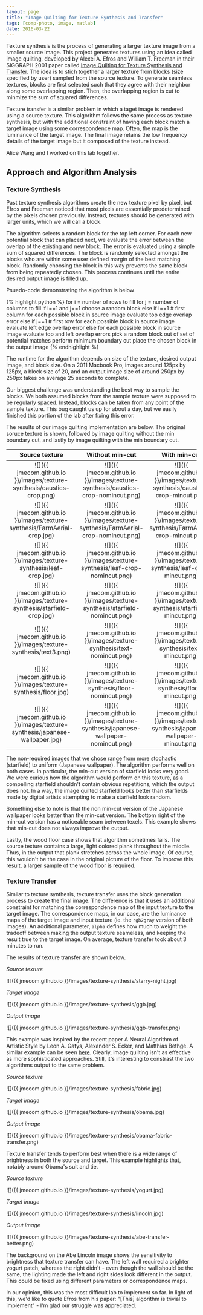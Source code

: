 ```yaml
---
layout: page
title: "Image Quilting for Texture Synthesis and Transfer"
tags: [comp-photo, image, matlab]
date: 2016-03-22
---
```


Texture synthesis is the process of generating a larger texture image from a smaller source image. This project generates textures using an idea called image quilting, developed by Alexei A. Efros and William T. Freeman in their SIGGRAPH 2001 paper called [Image Quilting for Texture Synthesis and Transfer](http://graphics.cs.cmu.edu/people/efros/research/quilting/quilting.pdf). The idea is to stich together a larger texture from blocks (size specified by user) sampled from the source texture. To generate seamless textures, blocks are first selected such that they agree with their neighbor along some overlapping region. Then, the overlapping region is cut to minmize the sum of squared differences.

Texture transfer is a similar problem in which a taget image is rendered using a source texture. This algorithm follows the same process as texture synthesis, but with the additional constraint of having each block match a target image using some correspondence map. Often, the map is the luminance of the target image. The final image retains the low frequency details of the target image but it composed of the texture instead. 

Alice Wang and I worked on this lab together.


## Approach and Algorithm Analysis

### Texture Synthesis

 Past texture synthesis algorithms create the new texture pixel by pixel, but Efros and Freeman noticed that most pixels are essentially predetermined by the pixels chosen previously. Instead, textures should be generated with larger units, which we will call a block.

The algorithm selects a random block for the top left corner. For each new potential block that can placed next, we evaluate the error between the overlap of the existing and new block. The error is evaluated using a simple sum of squared differences. The block is randomly selected amongst the blocks who are within some user defined margin of the best matching block. Randomly choosing the block in this way prevents the same block from being repeatedly chosen. This process continues until the entire desired output image is filled up.

Psuedo-code demonstrating the algorithm is below 

{% highlight python %}
for i = number of rows to fill
  for j = number of columns to fill
    if i==1 and j==1
      choose a random block
    else if i==1    # first column
      for each possible block in source image
        evaluate top edge overlap error
    else if j==1    # first row
      for each possible block in source image
        evaluate left edge overlap error
    else 
      for each possible block in source image
        evaluate top and left overlap errors
  pick a random block out of set of potential matches
  perform minimum boundary cut
  place the chosen block in the output image
{% endhighlight %}

The runtime for the algorithm depends on size of the texture, desired output image, and block size. On a 2011 Macbook Pro, images around 125px by 125px, a block size of 20, and an output image size of around 250px by 250px takes on average 25 seconds to complete.

Our biggest challenge was understanding the best way to sample the blocks. We both assumed blocks from the sample texture were supposed to be regularly spaced. Instead, blocks can be taken from any point of the sample texture. This bug caught us up for about a day, but we easily finished this portion of the lab after fixing this error.

The results of our image quilting implementation are below. The original soruce texture is shown, followed by image quilting without the min boundary cut, and lastly by image quilting with the min boundary cut.

Source texture             |  Without min-cut          |  With min-cut
:-------------------------:|:-------------------------:|:-------------------------:
![]({{ jmecom.github.io }}/images/texture-synthesis/caustics-crop.png)  |  ![]({{ jmecom.github.io }}/images/texture-synthesis/caustics-crop-nomincut.png) | ![]({{ jmecom.github.io }}/images/texture-synthesis/caustics-crop-mincut.png)
![]({{ jmecom.github.io }}/images/texture-synthesis/FarmAerial-crop.jpg)  |  ![]({{ jmecom.github.io }}/images/texture-synthesis/FarmAerial-crop-nomincut.png) | ![]({{ jmecom.github.io }}/images/texture-synthesis/FarmAerial-crop-mincut.png)
![]({{ jmecom.github.io }}/images/texture-synthesis/leaf-crop.jpg)  |  ![]({{ jmecom.github.io }}/images/texture-synthesis/leaf-crop-nomincut.png) | ![]({{ jmecom.github.io }}/images/texture-synthesis/leaf-crop-mincut.png)
![]({{ jmecom.github.io }}/images/texture-synthesis/starfield-crop.jpg)  |  ![]({{ jmecom.github.io }}/images/texture-synthesis/starfield-nomincut.png) | ![]({{ jmecom.github.io }}/images/texture-synthesis/starfield-mincut.png)
![]({{ jmecom.github.io }}/images/texture-synthesis/text3.png)  |  ![]({{ jmecom.github.io }}/images/texture-synthesis/text-nomincut.png) | ![]({{ jmecom.github.io }}/images/texture-synthesis/text-mincut.png)
![]({{ jmecom.github.io }}/images/texture-synthesis/floor.jpg)  |  ![]({{ jmecom.github.io }}/images/texture-synthesis/floor-nomincut.png) | ![]({{ jmecom.github.io }}/images/texture-synthesis/floor-mincut.png)
![]({{ jmecom.github.io }}/images/texture-synthesis/japanese-wallpaper.jpg)  |  ![]({{ jmecom.github.io }}/images/texture-synthesis/japanese-wallpaper-nomincut.png) | ![]({{ jmecom.github.io }}/images/texture-synthesis/japanese-wallpaper-mincut.png)

The non-required images that we chose range from more stochastic (starfield) to uniform (Japanese wallpaper). The algorithm performs well on both cases. In particular, the min-cut version of starfield looks very good. We were curious how the algorithm would perform on this texture, as a compelling starfield shouldn't contain obvious repetitions, which the output does not. In a way, the image quilted starfield looks better than starfields made by digital artists attempting to make a starfield look random.

Something else to note is that the non min-cut version of the Japanese wallpaper looks better than the min-cut version. The bottom right of the min-cut version has a noticeable seam between texels. This example shows that min-cut does not always improve the output.

Lastly, the wood floor case shows that algorithm sometimes fails. The source texture contains a large, light colored plank throughout the middle. Thus, in the output that plank stretches across the whole image. Of course, this wouldn't be the case in the original picture of the floor. To improve this result, a larger sample of the wood floor is required.


### Texture Transfer

Similar to texture synthesis, texture transfer uses the block generation process to create the final image. The difference is that it uses an additional constraint for matching the correspondence map of the input texture to the target image. The correspondence maps, in our case, are the luminance maps of the target image and input texture (ie. the `rgb2gray` version of both images). An additional parameter, `alpha` defines how much to weight the tradeoff between making the output texture seameless, and keeping the result true to the target image. On average, texture transfer took about 3 minutes to run.

The results of texture transfer are shown below. 

*Source texture*

![]({{ jmecom.github.io }}/images/texture-synthesis/starry-night.jpg)  

*Target image*

![]({{ jmecom.github.io }}/images/texture-synthesis/ggb.jpg)

*Output image*

![]({{ jmecom.github.io }}/images/texture-synthesis/ggb-transfer.png)

This example was inspired by the recent paper A Neural Algorithm of Artistic Style by Leon A. Gatys, Alexander S. Ecker, and Matthias Bethge. A similar example can be seen [here](https://github.com/jcjohnson/neural-style). Clearly, image quilting isn't as effective as more sophisticated approaches. Still, it's interesting to constrast the two algorithms output to the same problem.


*Source texture*

![]({{ jmecom.github.io }}/images/texture-synthesis/fabric.jpg)  

*Target image*

![]({{ jmecom.github.io }}/images/texture-synthesis/obama.jpg)

*Output image*

![]({{ jmecom.github.io }}/images/texture-synthesis/obama-fabric-transfer.png)

Texture transfer tends to perform best when there is a wide range of brightness in both the source and target. This example highlights that, notably around Obama's suit and tie.

*Source texture*

![]({{ jmecom.github.io }}/images/texture-synthesis/yogurt.jpg)  

*Target image*

![]({{ jmecom.github.io }}/images/texture-synthesis/lincoln.jpg)

*Output image*

![]({{ jmecom.github.io }}/images/texture-synthesis/abe-transfer-better.png)

The background on the Abe Lincoln image shows the sensitivity to brightness that texture transfer can have. The left wall required a brighter yogurt patch, whereas the right didn't - even though the wall should be the same, the lighting made the left and right sides look different in the output. This could be fixed using different parameters or correspondence maps.

In our opinion, this was the most difficult lab to implement so far. In light of this, we'd like to quote Efros from his paper: "[This] algorithm is trivial to implement" - I'm glad our struggle was appreciated.